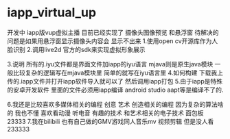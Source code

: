 # iapp_virtual_up
开发中 iapp版vup虚拟主播
目前已经实现了 摄像头图像预览 和悬浮窗 
待解决的问题是如果用悬浮窗显示摄像头内容会 显示不出来
1.使用open cv开源库作为人脸识别
2.调用live2d 官方的sdk来实现虚拟形象展示

3.说明 所有的.iyu文件都是界面文件加iapp的iyu语言 mjava则是原生java模块 
一般比较复杂的逻辑写在mjava模块里 简单的就写在iyu语言里
4.如何构建 下载我上传的.iapp文件并打开iapp软件导入就可以了 然后调用iapp打包
5.由于iapp是特殊的安卓开发软件 里面的文件必须用iapp编译 android studio aapt等是编译不了的.

6.我还是比较喜欢多媒体相关的编程 创意 艺术 创造相关的编程 
因为复杂的算法啥的 我也不懂 喜欢看动漫 听电音 有趣的技术 和艺术相关的电子技术 面包板 23333
7.我在bilibili 也有自己做的GMV游戏同人音乐mv 视频剪辑 但是没人看 233333
